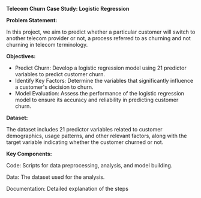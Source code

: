 **Telecom Churn Case Study: Logistic Regression**

**Problem Statement:**

In this project, we aim to predict whether a particular customer will switch to another telecom provider or not, a process referred to as churning and not churning in telecom terminology.

**Objectives:**

- Predict Churn: Develop a logistic regression model using 21 predictor variables to predict customer churn.
- Identify Key Factors: Determine the variables that significantly influence a customer's decision to churn.
- Model Evaluation: Assess the performance of the logistic regression model to ensure its accuracy and reliability in predicting customer churn.

**Dataset:**

The dataset includes 21 predictor variables related to customer demographics, usage patterns, and other relevant factors, along with the target variable indicating whether the customer churned or not.

**Key Components:**

Code: Scripts for data preprocessing, analysis, and model building.

Data: The dataset used for the analysis.

Documentation: Detailed explanation of the steps
